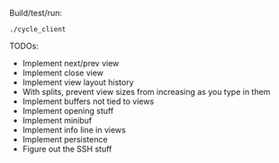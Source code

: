 Build/test/run:

    ./cycle_client
    
TODOs:

* Implement next/prev view
* Implement close view
* Implement view layout history
* With splits, prevent view sizes from increasing as you type in them
* Implement buffers not tied to views
* Implement opening stuff
* Implement minibuf
* Implement info line in views
* Implement persistence
* Figure out the SSH stuff
